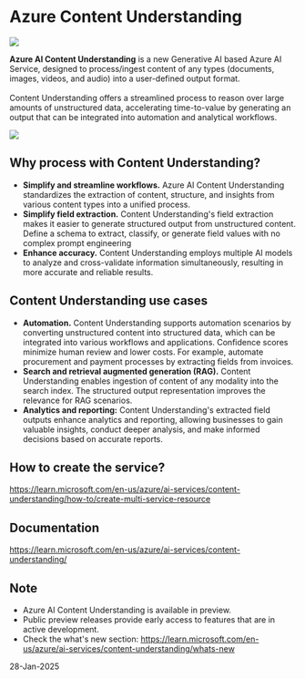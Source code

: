 # Azure Content Understanding

<img src="https://cdn.windowsreport.com/wp-content/uploads/2024/11/400-million-2024-11-19T184237.200-700x467.jpg">

**Azure AI Content Understanding** is a new Generative AI based Azure AI Service, designed to process/ingest content of any types (documents, images, videos, and audio) into a user-defined output format.<br><br>
Content Understanding offers a streamlined process to reason over large amounts of unstructured data, accelerating time-to-value by generating an output that can be integrated into automation and analytical workflows.<br>

<img src="https://learn.microsoft.com/en-us/azure/ai-services/content-understanding/media/overview/overview-flow.png">

## Why process with Content Understanding?
- **Simplify and streamline workflows.** Azure AI Content Understanding standardizes the extraction of content, structure, and insights from various content types into a unified process.
- **Simplify field extraction.** Content Understanding's field extraction makes it easier to generate structured output from unstructured content. Define a schema to extract, classify, or generate field values with no complex prompt engineering
- **Enhance accuracy.** Content Understanding employs multiple AI models to analyze and cross-validate information simultaneously, resulting in more accurate and reliable results.

## Content Understanding use cases
- **Automation.** Content Understanding supports automation scenarios by converting unstructured content into structured data, which can be integrated into various workflows and applications. Confidence scores minimize human review and lower costs. For example, automate procurement and payment processes by extracting fields from invoices.
- **Search and retrieval augmented generation (RAG).** Content Understanding enables ingestion of content of any modality into the search index. The structured output representation improves the relevance for RAG scenarios.
- **Analytics and reporting:** Content Understanding's extracted field outputs enhance analytics and reporting, allowing businesses to gain valuable insights, conduct deeper analysis, and make informed decisions based on accurate reports.

## How to create the service?
https://learn.microsoft.com/en-us/azure/ai-services/content-understanding/how-to/create-multi-service-resource

## Documentation
https://learn.microsoft.com/en-us/azure/ai-services/content-understanding/

## Note
- Azure AI Content Understanding is available in preview.
- Public preview releases provide early access to features that are in active development.
- Check the what's new section: https://learn.microsoft.com/en-us/azure/ai-services/content-understanding/whats-new

28-Jan-2025
